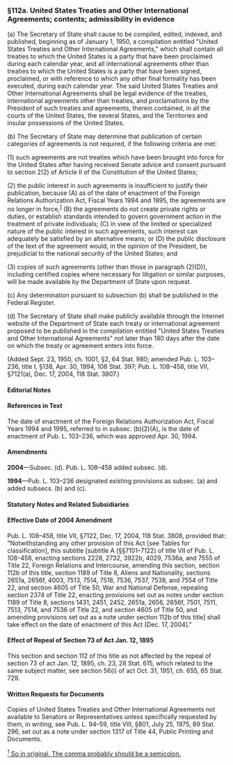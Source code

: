### §112a. United States Treaties and Other International Agreements; contents; admissibility in evidence ###

(a) The Secretary of State shall cause to be compiled, edited, indexed, and published, beginning as of January 1, 1950, a compilation entitled "United States Treaties and Other International Agreements," which shall contain all treaties to which the United States is a party that have been proclaimed during each calendar year, and all international agreements other than treaties to which the United States is a party that have been signed, proclaimed, or with reference to which any other final formality has been executed, during each calendar year. The said United States Treaties and Other International Agreements shall be legal evidence of the treaties, international agreements other than treaties, and proclamations by the President of such treaties and agreements, therein contained, in all the courts of the United States, the several States, and the Territories and insular possessions of the United States.

(b) The Secretary of State may determine that publication of certain categories of agreements is not required, if the following criteria are met:

(1) such agreements are not treaties which have been brought into force for the United States after having received Senate advice and consent pursuant to section 2(2) of Article II of the Constitution of the United States;

(2) the public interest in such agreements is insufficient to justify their publication, because (A) as of the date of enactment of the Foreign Relations Authorization Act, Fiscal Years 1994 and 1995, the agreements are no longer in force,<sup><a href="#112a_1_target" name="112a_1">1</a></sup> (B) the agreements do not create private rights or duties, or establish standards intended to govern government action in the treatment of private individuals; (C) in view of the limited or specialized nature of the public interest in such agreements, such interest can adequately be satisfied by an alternative means; or (D) the public disclosure of the text of the agreement would, in the opinion of the President, be prejudicial to the national security of the United States; and

(3) copies of such agreements (other than those in paragraph (2)(D)), including certified copies where necessary for litigation or similar purposes, will be made available by the Department of State upon request.

(c) Any determination pursuant to subsection (b) shall be published in the Federal Register.

(d) The Secretary of State shall make publicly available through the Internet website of the Department of State each treaty or international agreement proposed to be published in the compilation entitled "United States Treaties and Other International Agreements" not later than 180 days after the date on which the treaty or agreement enters into force.

(Added Sept. 23, 1950, ch. 1001, §2, 64 Stat. 980; amended Pub. L. 103–236, title I, §138, Apr. 30, 1994, 108 Stat. 397; Pub. L. 108–458, title VII, §7121(a), Dec. 17, 2004, 118 Stat. 3807.)

#### **Editorial Notes** ####

#### References in Text ####

The date of enactment of the Foreign Relations Authorization Act, Fiscal Years 1994 and 1995, referred to in subsec. (b)(2)(A), is the date of enactment of Pub. L. 103–236, which was approved Apr. 30, 1994.

#### Amendments ####

**2004**—Subsec. (d). Pub. L. 108–458 added subsec. (d).

**1994**—Pub. L. 103–236 designated existing provisions as subsec. (a) and added subsecs. (b) and (c).

#### **Statutory Notes and Related Subsidiaries** ####

#### Effective Date of 2004 Amendment ####

Pub. L. 108–458, title VII, §7122, Dec. 17, 2004, 118 Stat. 3808, provided that: "Notwithstanding any other provision of this Act [see Tables for classification], this subtitle [subtitle A (§§7101–7122) of title VII of Pub. L. 108–458, enacting sections 2228, 2732, 3922b, 4029, 7536a, and 7555 of Title 22, Foreign Relations and Intercourse, amending this section, section 112b of this title, section 1189 of Title 8, Aliens and Nationality, sections 2651a, 2656f, 4003, 7513, 7514, 7518, 7536, 7537, 7538, and 7554 of Title 22, and section 4605 of Title 50, War and National Defense, repealing section 2374 of Title 22, enacting provisions set out as notes under section 1189 of Title 8, sections 1431, 2451, 2452, 2651a, 2656, 2656f, 7501, 7511, 7513, 7514, and 7536 of Title 22, and section 4605 of Title 50, and amending provisions set out as a note under section 112b of this title] shall take effect on the date of enactment of this Act [Dec. 17, 2004]."

#### Effect of Repeal of Section 73 of Act Jan. 12, 1895 ####

This section and section 112 of this title as not affected by the repeal of section 73 of act Jan. 12, 1895, ch. 23, 28 Stat. 615, which related to the same subject matter, see section 56(i) of act Oct. 31, 1951, ch. 655, 65 Stat. 729.

#### Written Requests for Documents ####

Copies of United States Treaties and Other International Agreements not available to Senators or Representatives unless specifically requested by them, in writing, see Pub. L. 94–59, title VIII, §801, July 25, 1975, 89 Stat. 296, set out as a note under section 1317 of Title 44, Public Printing and Documents.

[<sup>1</sup> So in original. The comma probably should be a semicolon.](#112a_1)
